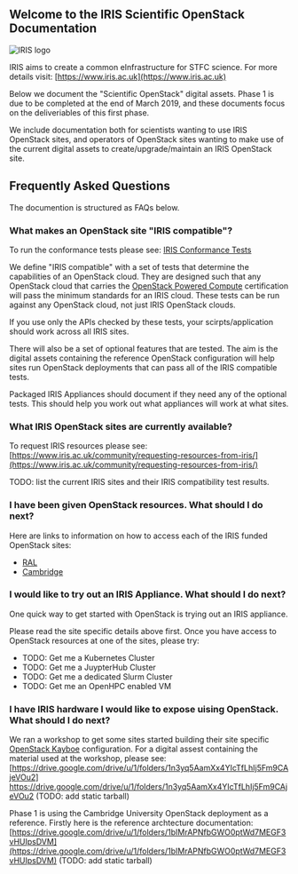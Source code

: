 ## Welcome to the IRIS Scientific OpenStack Documentation

![IRIS logo](https://www.iris.ac.uk/wp-content/uploads/2018/07/iris-circle-100x100.png)

IRIS aims to create a common eInfrastructure for STFC science.
For more details visit:
[https://www.iris.ac.uk](https://www.iris.ac.uk)

Below we document the "Scientific OpenStack" digital assets.
Phase 1 is due to be completed at the end of March 2019,
and these documents focus on the deliveriables of this first phase.

We include documentation both for scientists wanting to use IRIS OpenStack sites,
and operators of OpenStack sites wanting to make use of
the current digital assets to create/upgrade/maintain an IRIS OpenStack site.

## Frequently Asked Questions

The documention is structured as FAQs below.

### What makes an OpenStack site "IRIS compatible"?

To run the conformance tests please see: [IRIS Conformance Tests](iris-conformance-tests)

We define "IRIS compatible" with a set of tests that determine the capabilities of an OpenStack cloud.
They are designed such that any OpenStack cloud that carries the
[OpenStack Powered Compute](https://www.openstack.org/brand/interop/)
certification will pass the minimum standards for an IRIS cloud.
These tests can be run against any OpenStack cloud, not just IRIS OpenStack clouds.

If you use only the APIs checked by these tests,
your scirpts/application should work across all IRIS sites.

There will also be a set of optional features that are tested.
The aim is the digital assets containing the reference OpenStack
configuration will help sites run OpenStack deployments that can
pass all of the IRIS compatible tests.

Packaged IRIS Appliances should document if they need any of the optional tests.
This should help you work out what appliances will work at what sites.

### What IRIS OpenStack sites are currently available?

To request IRIS resources please see:
[https://www.iris.ac.uk/community/requesting-resources-from-iris/](https://www.iris.ac.uk/community/requesting-resources-from-iris/)

TODO: list the current IRIS sites and their IRIS compatibility test results.

### I have been given OpenStack resources. What should I do next?

Here are links to information on how to access each of the
IRIS funded OpenStack sites:

* [RAL](ral)
* [Cambridge](cambridge)

### I would like to try out an IRIS Appliance. What should I do next?

One quick way to get started with OpenStack is trying out an IRIS appliance.

Please read the site specific details above first.
Once you have access to OpenStack resources at one of the sites, please try:

* TODO: Get me a Kubernetes Cluster
* TODO: Get me a JuypterHub Cluster
* TODO: Get me a dedicated Slurm Cluster
* TODO: Get me an OpenHPC enabled VM

### I have IRIS hardware I would like to expose uising OpenStack. What should I do next?

We ran a workshop to get some sites started building their site specific
[OpenStack Kayboe](https://kayobe.readthedocs.io) configuration.
For a digital assest containing the material used at the workshop,
please see:
[https://drive.google.com/drive/u/1/folders/1n3yq5AamXx4YIcTfLhIj5Fm9CAjeVOu2]
https://drive.google.com/drive/u/1/folders/1n3yq5AamXx4YIcTfLhIj5Fm9CAjeVOu2
(TODO: add static tarball)

Phase 1 is using the Cambridge University OpenStack deployment as a reference.
Firstly here is the reference archtecture documentation:
[https://drive.google.com/drive/u/1/folders/1bIMrAPNfbGWO0ptWd7MEGF3vHUIpsDVM](https://drive.google.com/drive/u/1/folders/1bIMrAPNfbGWO0ptWd7MEGF3vHUIpsDVM)
(TODO: add static tarball)
